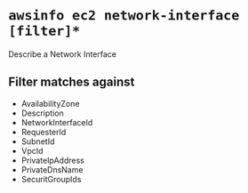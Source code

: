 # `awsinfo ec2 network-interface [filter]* `

Describe a Network Interface

## Filter matches against

* AvailabilityZone
* Description
* NetworkInterfaceId
* RequesterId
* SubnetId
* VpcId
* PrivateIpAddress
* PrivateDnsName
* SecuritGroupIds
